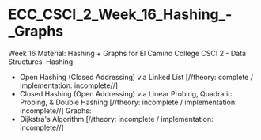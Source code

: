 # ECC_CSCI_2_Week_16_Hashing_-_Graphs
Week 16 Material: Hashing + Graphs for El Camino College CSCI 2 - Data Structures.
Hashing:
- Open Hashing (Closed Addressing) via Linked List [//theory: complete / implementation: incomplete//]
- Closed Hashing (Open Addressing) via Linear Probing, Quadratic Probing, & Double Hashing [//theory: incomplete / implementation: incomplete//]
Graphs:
- Dijkstra's Algorithm [//theory: incomplete / implementation: incomplete//]
